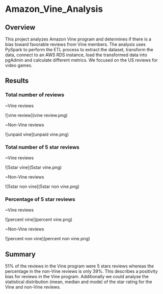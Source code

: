 # Amazon_Vine_Analysis

## Overview
This project analyzes Amazon Vine program and determines if there is a bias toward favorable reviews from Vine members.
The analysis uses PySpark to perform the ETL process to extract the dataset, transform the data, connect to an AWS RDS instance, load the transformed data into pgAdmin and calculate different metrics.
We focused on the US reviews for video games.

## Results
### Total number of reviews

~Vine reviews

   ![vine review](vine review.png)
              
              
~Non-Vine reviews

   ![unpaid vine](unpaid vine.png)
              
              
### Total number of 5 star reviews
~Vine reviews

   ![5star vine](5star vine.png)
              
              
~Non-Vine reviews

   ![5star non vine](5star non vine.png)
              
              
### Percentage of 5 star reviews
~Vine reviews

   ![percent vine](percent vine.png)
              
              
~Non-Vine reviews

   ![percent non vine](percent non vine.png)
              
              
## Summary
51% of the reviews in the Vine program were 5 stars reviews whereas the percentage in the non-Vine reviews is only 39%. This describes a positivity bias for reviews in the Vine program.
Additionally we could analyse the statistical distribution (mean, median and mode) of the star rating for the Vine and non-Vine reviews.
